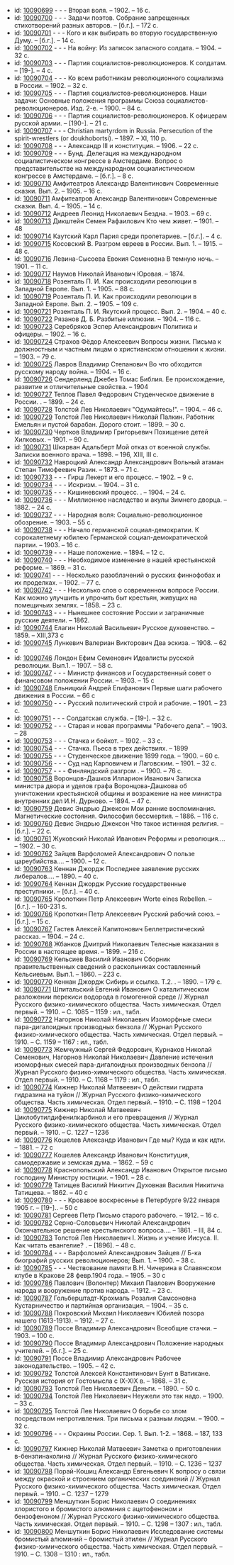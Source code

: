 <ul>
<li>id: <a href="http://books.e-heritage.ru/book/10090699">10090699</a>	- - - Вторая воля. – 1902. – 16 с.</li>
<li>id: <a href="http://books.e-heritage.ru/book/10090700">10090700</a>	- - - Задачи поэтов. Собрание запрещенных стихотворений разных авторов. – [б.г.]. – 172 с.</li>
<li>id: <a href="http://books.e-heritage.ru/book/10090701">10090701</a>	- - - Кого и как выбирать во вторую государственную Думу. – [б.г.]. – 14 с.</li>
<li>id: <a href="http://books.e-heritage.ru/book/10090702">10090702</a>	- - - На войну: Из записок запасного солдата. – 1904. – 32 с.</li>
<li>id: <a href="http://books.e-heritage.ru/book/10090703">10090703</a>	- - - Партия социалистов-революционеров. К солдатам. – [19-]. – 4 с.</li>
<li>id: <a href="http://books.e-heritage.ru/book/10090704">10090704</a>	- - - Ко всем работникам революционного социализма в России. – 1902. – 32 с.</li>
<li>id: <a href="http://books.e-heritage.ru/book/10090705">10090705</a>	- - - Партия социалистов-революционеров. Наши задачи: Основные положения программы Союза социалистов-революционеров. Изд. 2-е. – 1900. – 84 с.</li>
<li>id: <a href="http://books.e-heritage.ru/book/10090706">10090706</a>	- - - Партия социалистов-революционеров. К офицерам русской армии. – [190-]. – 21 с.</li>
<li>id: <a href="http://books.e-heritage.ru/book/10090707">10090707</a>	- - - Christian martyrdom in Russia. Persecution of the spirit-wrestlers (or doukhobortsi). – 1897. – XI, 110 p.</li>
<li>id: <a href="http://books.e-heritage.ru/book/10090708">10090708</a>	- - - Александр III и конституция. – 1906. – 22 с.</li>
<li>id: <a href="http://books.e-heritage.ru/book/10090709">10090709</a>	- - - Бунд. Делегация на международном социалистическом конгрессе в Амстердаме. Вопрос о представительстве на международном социалистическом конгрессе в Амстердаме. – [б.г.]. – 8 с.</li>
<li>id: <a href="http://books.e-heritage.ru/book/10090710">10090710</a>	Амфитеатров Александр Валентинович Современные сказки. Вып. 2. – 1905. – 16 с.</li>
<li>id: <a href="http://books.e-heritage.ru/book/10090711">10090711</a>	Амфитеатров Александр Валентинович Современные сказки. Вып. 4. – 1905. – 14 с.</li>
<li>id: <a href="http://books.e-heritage.ru/book/10090712">10090712</a>	Андреев Леонид Николаевич Бездна. – 1903. – 69 с.</li>
<li>id: <a href="http://books.e-heritage.ru/book/10090713">10090713</a>	Дикштейн Семен Рафаилович Кто чем живет. – 1901. – 48</li>
<li>id: <a href="http://books.e-heritage.ru/book/10090714">10090714</a>	Каутский Карл Пария среди пролетариев. – [б.г.]. – 4 с.</li>
<li>id: <a href="http://books.e-heritage.ru/book/10090715">10090715</a>	Косовский В. Разгром евреев в России. Вып. 1. – 1915. – 48 с.</li>
<li>id: <a href="http://books.e-heritage.ru/book/10090716">10090716</a>	Левина-Сысоева Евокия Семеновна В темную ночь. – 1901. – 11 с.</li>
<li>id: <a href="http://books.e-heritage.ru/book/10090717">10090717</a>	Наумов Николай Иванович Юровая. – 1874.</li>
<li>id: <a href="http://books.e-heritage.ru/book/10090718">10090718</a>	Розенталь П. И. Как происходили революции в Западной Европе. Вып. 1. – 1905. – 88 с.</li>
<li>id: <a href="http://books.e-heritage.ru/book/10090719">10090719</a>	Розенталь П. И. Как происходили революции в Западной Европе. Вып. 2. – 1905. – 109 с.</li>
<li>id: <a href="http://books.e-heritage.ru/book/10090721">10090721</a>	Розенталь П. И. Якутский процесс. Вып. 2. – 1904. – 40 с.</li>
<li>id: <a href="http://books.e-heritage.ru/book/10090722">10090722</a>	Рязанов Д. Б. Разбитые иллюзии. – 1904. – 116 с.</li>
<li>id: <a href="http://books.e-heritage.ru/book/10090723">10090723</a>	Серебряков Эспер Александрович Политика и офицеры. – 1902. – 16 с.</li>
<li>id: <a href="http://books.e-heritage.ru/book/10090724">10090724</a>	Страхов Фёдор Алексеевич Вопросы жизни. Письма к должностным и частным лицам о христианском отношении к жизни. – 1903. – 79 с.</li>
<li>id: <a href="http://books.e-heritage.ru/book/10090725">10090725</a>	Лавров Владимир Степанович Во что обходится русскому народу война. – 1904. – 16 с.</li>
<li>id: <a href="http://books.e-heritage.ru/book/10090726">10090726</a>	Сендерленд Джебез Томас Библия. Ее происхождение, развитие и отличительные свойства. – 1904</li>
<li>id: <a href="http://books.e-heritage.ru/book/10090727">10090727</a>	Теплов Павел Федорович Студенческое движение в России. . – 1899. – 24 с.</li>
<li>id: <a href="http://books.e-heritage.ru/book/10090728">10090728</a>	Толстой Лев Николаевич "Одумайтесь!". – 1904. – 46 с.</li>
<li>id: <a href="http://books.e-heritage.ru/book/10090729">10090729</a>	Толстой Лев Николаевич Николай Палкин. Работник Емельян и пустой барабан. Дорого стоит. – 1899. – 30 с.</li>
<li>id: <a href="http://books.e-heritage.ru/book/10090730">10090730</a>	Чертков Владимир Григорьевич Похищение детей Хилковых. – 1901. – 90 с.</li>
<li>id: <a href="http://books.e-heritage.ru/book/10090731">10090731</a>	Шкарван Адальберт Мой отказ от военной службы. Записки военного врача. – 1898. – 196, XIII, III с.</li>
<li>id: <a href="http://books.e-heritage.ru/book/10090732">10090732</a>	Навроцкий Александр Александрович Вольный атаман Степан Тимофеевич Разин. – 1873. – 71 с.</li>
<li>id: <a href="http://books.e-heritage.ru/book/10090733">10090733</a>	- - - Гирш Лекерт и его процесс. – 1902. – 9 с.</li>
<li>id: <a href="http://books.e-heritage.ru/book/10090734">10090734</a>	- - - Искризм. – 1904. – 31 с.</li>
<li>id: <a href="http://books.e-heritage.ru/book/10090735">10090735</a>	- - - Кишиневский процесс. . – 1904. – 24 с.</li>
<li>id: <a href="http://books.e-heritage.ru/book/10090736">10090736</a>	- - - Миллионное наследство и акулы Зимнего дворца. – 1882. – 24 с.</li>
<li>id: <a href="http://books.e-heritage.ru/book/10090737">10090737</a>	- - - Народная воля: Социально-революционное обозрение. – 1903. – 55 с.</li>
<li>id: <a href="http://books.e-heritage.ru/book/10090738">10090738</a>	- - - Начало германской социал-демократии. К сорокалетнему юбилею Германской социал-демократической партии. – 1903. – 16 с.</li>
<li>id: <a href="http://books.e-heritage.ru/book/10090739">10090739</a>	- - - Наше положение. – 1894. – 12 с.</li>
<li>id: <a href="http://books.e-heritage.ru/book/10090740">10090740</a>	- - - Необходимое изменение в нашей крестьянской реформе. – 1869. – 31 с.</li>
<li>id: <a href="http://books.e-heritage.ru/book/10090741">10090741</a>	- - - Несколько разоблачений о русских финнофобах и их проделках. – 1902. – 77 с.</li>
<li>id: <a href="http://books.e-heritage.ru/book/10090742">10090742</a>	- - - Несколько слов о современном вопросе России. Как можно улучшить и упрочить быт крестьян, живущих на помещичьих землях. – 1858. – 23 с.</li>
<li>id: <a href="http://books.e-heritage.ru/book/10090743">10090743</a>	- - - Нынешнее состояние России и заграничные русские деятели. – 1862.</li>
<li>id: <a href="http://books.e-heritage.ru/book/10090744">10090744</a>	Елагин Николай Васильевич Русское духовенство. – 1859. – XIII,373 с</li>
<li>id: <a href="http://books.e-heritage.ru/book/10090745">10090745</a>	Лункевич Валериан Викторович Два эскиза. – 1908. – 62 с</li>
<li>id: <a href="http://books.e-heritage.ru/book/10090746">10090746</a>	Лондон Ефим Семенович Идеалисты русской революции. Вып.1. – 1907. – 58 с.</li>
<li>id: <a href="http://books.e-heritage.ru/book/10090747">10090747</a>	- - - Министр финансов и Государственный совет о финансовом положении России. – 1903. – 15 с</li>
<li>id: <a href="http://books.e-heritage.ru/book/10090748">10090748</a>	Ельницкий Андрей Епифанович Первые шаги рабочего движения в России. – 66 с</li>
<li>id: <a href="http://books.e-heritage.ru/book/10090750">10090750</a>	- - - Русский политический строй и рабочие. – 1901. – 23 с.</li>
<li>id: <a href="http://books.e-heritage.ru/book/10090751">10090751</a>	- - - Солдатская служба. – [19-]. – 32 с.</li>
<li>id: <a href="http://books.e-heritage.ru/book/10090752">10090752</a>	- - - Старая и новая программы "Рабочего дела". – 1903. – 28</li>
<li>id: <a href="http://books.e-heritage.ru/book/10090753">10090753</a>	- - - Стачка и бойкот. – 1902. – 33 с.</li>
<li>id: <a href="http://books.e-heritage.ru/book/10090754">10090754</a>	- - - Стачка. Пьеса в трех действиях. – 1899</li>
<li>id: <a href="http://books.e-heritage.ru/book/10090755">10090755</a>	- - - Студенческое движение 1899 года. – 1900. – 60 с.</li>
<li>id: <a href="http://books.e-heritage.ru/book/10090756">10090756</a>	- - - Суд над Карповичем и Лаговским. – 1901. – 32 с.</li>
<li>id: <a href="http://books.e-heritage.ru/book/10090757">10090757</a>	- - - Финляндский разгром . – 1900. – 76 с.</li>
<li>id: <a href="http://books.e-heritage.ru/book/10090758">10090758</a>	Воронцов-Дашков Илларион Иванович Записка министра двора и уделов графа Воронцова-Дашкова об уничтожении крестьянской общины и возражение на нее министра внутренних дел И.Н. Дурново. – 1894. – 47 с.</li>
<li>id: <a href="http://books.e-heritage.ru/book/10090759">10090759</a>	Девис Эндрью Джексон Мои ранние воспоминания. Магнетические состояния. Философия бессмертия. – 1886. – 116 с.</li>
<li>id: <a href="http://books.e-heritage.ru/book/10090760">10090760</a>	Девис Эндрью Джексон Что такое истинная религия. – [б.г.]. – 22 с.</li>
<li>id: <a href="http://books.e-heritage.ru/book/10090761">10090761</a>	Жуковский Николай Иванович Реформы и революция…. – 1902. – 30 с.</li>
<li>id: <a href="http://books.e-heritage.ru/book/10090762">10090762</a>	Зайцев Варфоломей Александрович О пользе цареубийства…. – 1900. – 12 с.</li>
<li>id: <a href="http://books.e-heritage.ru/book/10090763">10090763</a>	Кеннан Джордж Последнее заявление русских либералов…. – 1890. – 40 с.</li>
<li>id: <a href="http://books.e-heritage.ru/book/10090764">10090764</a>	Кеннан Джордж Русские государственные преступники. – [б.г.]. – 40 с.</li>
<li>id: <a href="http://books.e-heritage.ru/book/10090765">10090765</a>	Кропоткин Петр Алексеевич Worte eines Rebellen. – [б.г.]. – 160-231 s.</li>
<li>id: <a href="http://books.e-heritage.ru/book/10090766">10090766</a>	Кропоткин Петр Алексеевич Русский рабочий союз. – [б.г.]. – 15 с.</li>
<li>id: <a href="http://books.e-heritage.ru/book/10090767">10090767</a>	Гастев Алексей Капитонович Беллетристический рассказ. – 1904. – 24 с.</li>
<li>id: <a href="http://books.e-heritage.ru/book/10090768">10090768</a>	Жбанков Дмитрий Николаевич Телесные наказания в России в настоящее время. – 1899. – 216 с.</li>
<li>id: <a href="http://books.e-heritage.ru/book/10090769">10090769</a>	Кельсиев Василий Иванович Сборник правительственных сведений о раскольниках cоставленный Кельсиевым. Вып.1. – 1860. – 223 с.</li>
<li>id: <a href="http://books.e-heritage.ru/book/10090770">10090770</a>	Кеннан Джордж Сибирь и ссылка. Т.2. . – 1890. – 179 с.</li>
<li>id: <a href="http://books.e-heritage.ru/book/10090771">10090771</a>	Шпитальский Евгений Иванович О каталитическом разложении перекиси водорода в гомогенной среде // Журнал Русского физико-химического общества. Часть химическая. Отдел первый. – 1910. – С. 1085 – 1159 : ил., табл.</li>
<li>id: <a href="http://books.e-heritage.ru/book/10090772">10090772</a>	Нагорнов Николай Николаевич Изоморфные смеси пара-дигалоидных производных бензола // Журнал Русского физико-химического общества. Часть химическая. Отдел первый. – 1910. – С. 1159 – 1167 : ил., табл.</li>
<li>id: <a href="http://books.e-heritage.ru/book/10090773">10090773</a>	Жемчужный Сергей Федорович, Курнаков Николай Семенович, Нагорнов Николай Николаевич Давление истечения изоморфных смесей пара-дигалоидных производных бензола // Журнал Русского физико-химического общества. Часть химическая. Отдел первый. – 1910. – С. 1168 – 1179 : ил., табл.</li>
<li>id: <a href="http://books.e-heritage.ru/book/10090774">10090774</a>	Кижнер Николай Матвеевич О действии гидрата гидразина на туйон // Журнал Русского физико-химического общества. Часть химическая. Отдел первый. – 1910. – С. 1198 – 1204</li>
<li>id: <a href="http://books.e-heritage.ru/book/10090775">10090775</a>	Кижнер Николай Матвеевич Циклобутилдифенилкарбинол и его превращения // Журнал Русского физико-химического общества. Часть химическая. Отдел первый. – 1910. – С. 1227 – 1236</li>
<li>id: <a href="http://books.e-heritage.ru/book/10090776">10090776</a>	Кошелев Александр Иванович Где мы? Куда и как идти. – 1881. – 72 с</li>
<li>id: <a href="http://books.e-heritage.ru/book/10090777">10090777</a>	Кошелев Александр Иванович Конституция, самодержавие и земская дума. – 1862. – 59 с</li>
<li>id: <a href="http://books.e-heritage.ru/book/10090778">10090778</a>	Краснопольский Александр Иванович Открытое письмо господину Министру юстиции. – 1901. – 28 с.</li>
<li>id: <a href="http://books.e-heritage.ru/book/10090779">10090779</a>	Татищев Василий Никитич Духовная Василия Никитича Татищева. – 1862. – 40 с</li>
<li>id: <a href="http://books.e-heritage.ru/book/10090780">10090780</a>	- - - Кровавое воскресенье в Петербурге 9/22 января 1905 г. – [19-].. – 50 с</li>
<li>id: <a href="http://books.e-heritage.ru/book/10090781">10090781</a>	Сергеев Петр Письмо старого рабочего. – 1912. – 16 с.</li>
<li>id: <a href="http://books.e-heritage.ru/book/10090782">10090782</a>	Серно-Соловьевич Николай Александрович Окончательное решение крестьянского вопроса…. – 1861. – III, 84 с.</li>
<li>id: <a href="http://books.e-heritage.ru/book/10090783">10090783</a>	Толстой Лев Николаевич I. Жизнь и учение Иисуса. II. Как читать евангелие? . – [1896]. – 48 с.</li>
<li>id: <a href="http://books.e-heritage.ru/book/10090784">10090784</a>	- - - Варфоломей Александрович Зайцев // Б-ка биографий русских революционеров; Вып. 1. – 1900. – 38 с.</li>
<li>id: <a href="http://books.e-heritage.ru/book/10090785">10090785</a>	- - - Чествование памяти В.Н. Чичерина в Славянском клубе в Кракове 28 февр.1904 года. – 1905. – 30 с</li>
<li>id: <a href="http://books.e-heritage.ru/book/10090786">10090786</a>	Павлович (Волонтер) Михаил Павлович Вооружение народа и вооружение против народа. – 1912. – 23 с.</li>
<li>id: <a href="http://books.e-heritage.ru/book/10090787">10090787</a>	Гольберштадт-Крохмаль Розалия Самсоновна Кустарничество и партийная организация. – 1904. – 35 с.</li>
<li>id: <a href="http://books.e-heritage.ru/book/10090788">10090788</a>	Покровский Михаил Николаевич Юбилей позора нашего (1613-1913). – 1912. – 27 с.</li>
<li>id: <a href="http://books.e-heritage.ru/book/10090789">10090789</a>	Поссе Владимир Александрович Всеобщие стачки. – 1903. – 100 с.</li>
<li>id: <a href="http://books.e-heritage.ru/book/10090790">10090790</a>	Поссе Владимир Александрович Положение народных учителей. – [б.г.]. – 25 с.</li>
<li>id: <a href="http://books.e-heritage.ru/book/10090791">10090791</a>	Поссе Владимир Александрович Рабочее законодательство. – 1905. – 42 с.</li>
<li>id: <a href="http://books.e-heritage.ru/book/10090792">10090792</a>	Толстой Алексей Константинович Бунт в Ватикане. Русская история от Гостомысла с IX-XIX в. – 1868. – 31 с.</li>
<li>id: <a href="http://books.e-heritage.ru/book/10090793">10090793</a>	Толстой Лев Николаевич Деньги. – 1890. – 50 с.</li>
<li>id: <a href="http://books.e-heritage.ru/book/10090794">10090794</a>	Толстой Лев Николаевич Неужели это так надо. – 1900. – 33 с.</li>
<li>id: <a href="http://books.e-heritage.ru/book/10090795">10090795</a>	Толстой Лев Николаевич О борьбе со злом посредством непротивления. Три письма к разным людям. – 1900. – 32 с.</li>
<li>id: <a href="http://books.e-heritage.ru/book/10090796">10090796</a>	- - - Окраины России. Сер. 1. Вып. 1-2. – 1868. – 187, 133 с.</li>
<li>id: <a href="http://books.e-heritage.ru/book/10090797">10090797</a>	Кижнер Николай Матвеевич Заметка о приготовлении в-бензпинаколина // Журнал Русского физико-химического общества. Часть химическая. Отдел первый. – 1910. – С. 1236 – 1237</li>
<li>id: <a href="http://books.e-heritage.ru/book/10090798">10090798</a>	Порай-Кошиц Александр Евгеньевич К вопросу о связи между окраской и строением органических соединений // Журнал Русского физико-химического общества. Часть химическая. Отдел первый. – 1910. – С. 1237 – 1279</li>
<li>id: <a href="http://books.e-heritage.ru/book/10090799">10090799</a>	Меншуткин Борис Николаевич О соединениях хлористого и бромистого алюминия с ацетофеноном и бензофеноном // Журнал Русского физико-химического общества. Часть химическая. Отдел первый. – 1910. – С. 1298 – 1307 : ил., табл.</li>
<li>id: <a href="http://books.e-heritage.ru/book/10090800">10090800</a>	Меншуткин Борис Николаевич Исследование системы бромистый алюминий – бромистый этилен // Журнал Русского физико-химического общества. Часть химическая. Отдел первый. – 1910. – С. 1308 – 1310 : ил., табл.</li>
</ul>
